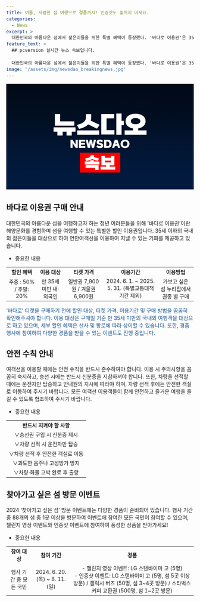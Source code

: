 ```yaml
---
title: 여름, 저렴한 섬 여행으로 경품까지! 인증샷도 놓치지 마세요.
categories:
  - News
excerpt: >
  대한민국의 아름다운 섬에서 젊은이들을 위한 특별 혜택이 등장했다. '바다로 이용권'은 35세 이하의 국내외 젊은이들을 위해 연안여객선 할인 혜택을 제공한다. 주중에는 50%, 주말에는 20%의 할인 혜택을 받을 수 있으며, 이용기간은 2024.6.1.부터 2025.5.31.까지이다. 이 외에도 '찾아가고 싶은 섬' 방문 이벤트도 진행 중이니, 바다여행을 계획 중인 청년들은 놓치지 말아야 한다. (150자)
feature_text: >
  ## pcversion 실시간 뉴스 속보입니다.

  대한민국의 아름다운 섬에서 젊은이들을 위한 특별 혜택이 등장했다. '바다로 이용권'은 35세 이하의 국내외 젊은이들을 위해 연안여객선 할인 혜택을 제공한다. 주중에는 50%, 주말에는 20%의 할인 혜택을 받을 수 있으며, 이용기간은 2024.6.1.부터 2025.5.31.까지이다. 이 외에도 '찾아가고 싶은 섬' 방문 이벤트도 진행 중이니, 바다여행을 계획 중인 청년들은 놓치지 말아야 한다. (150자)
image: '/assets/img/newsdao_breakingnews.jpg'
---
```


<p><img src="/assets/img/newsdao_breakingnews.jpg" alt="pcversion 속보" /></p>

<h2 data-ke-size="size26">바다로 이용권 구매 안내</h2>

<p data-ke-size="size16">대한민국의 아름다운 섬을 여행하고자 하는 청년 여러분들을 위해 '바다로 이용권'이란 해양문화를 경험하며 섬을 여행할 수 있는 특별한 할인 이용권입니다. 35세 이하의 국내외 젊은이들을 대상으로 하여 연안여객선을 이용하여 지낼 수 있는 기회를 제공하고 있습니다.</p>

<ul>
<li>중요한 내용</li>
</ul>

<table>
<tbody>
<tr>
<td style="text-align: center; height: 17px;"><b>할인 혜택</b></td>
<td style="text-align: center; height: 17px;"><b>이용 대상</b></td>
<td style="text-align: center; height: 17px;"><b>티켓 가격</b></td>
<td style="text-align: center; height: 17px;"><b>이용기간</b></td>
<td style="text-align: center; height: 17px;"><b>이용방법</b></td>
</tr>
<tr>
<td style="text-align: center; height: 17px;">주중 : 50% / 주말: 20%</td>
<td style="text-align: center; height: 17px;">만 35세 미만 내·외국인</td>
<td style="text-align: center; height: 17px;">일반권 7,900원 / 겨울권 6,900원</td>
<td style="text-align: center; height: 17px;">2024. 6. 1. ~ 2025. 5. 31. (특별교통대책기간 제외)</td>
<td style="text-align: center; height: 17px;">가보고 싶은 섬 누리집에서 권종 별 구매</td>
</tr>
</tbody>
</table>

<p data-ke-size="size16"><span style="color: #1a5490;">‘바다로’ 티켓을 구매하기 전에 할인 대상, 티켓 가격, 이용기간 및 구매 방법을 꼼꼼히 확인해주셔야 합니다. 이용 대상은 구매일 기준 만 35세 미만의 국내외 여행객을 대상으로 하고 있으며, 세부 할인 혜택은 선사 및 항로에 따라 상이할 수 있습니다. 또한, 경품 행사에 참여하여 다양한 경품을 받을 수 있는 이벤트도 진행 중입니다.</span></p>

<h2 data-ke-size="size26">안전 수칙 안내</h2>

<p data-ke-size="size16">여객선을 이용할 때에는 안전 수칙을 반드시 준수하여야 합니다. 이용 시 주의사항을 꼼꼼히 숙지하고, 승선 시에는 반드시 신분증을 지참하셔야 합니다. 또한, 차량을 선적할 때에는 운전자만 탑승하고 안내원의 지시에 따라야 하며, 차량 선적 후에는 안전한 객실로 이동하여 주시기 바랍니다. 모든 여객선 이용객들이 함께 안전하고 즐거운 여행을 즐길 수 있도록 협조하여 주시기 바랍니다.</p>

<ul>
<li>중요한 내용</li>
</ul>

<table>
<tbody>
<tr>
<td style="text-align: center; height: 17px;"><b>반드시 지켜야 할 사항</b></td>
</tr>
<tr>
<td style="text-align: center; height: 17px;">∨승선권 구입 시 신분증 제시</td>
</tr>
<tr>
<td style="text-align: center; height: 17px;">∨차량 선적 시 운전자만 탑승</td>
</tr>
<tr>
<td style="text-align: center; height: 17px;">∨차량 선적 후 안전한 객실로 이동</td>
</tr>
<tr>
<td style="text-align: center; height: 17px;">∨과도한 음주나 고성방가 방지</td>
</tr>
<tr>
<td style="text-align: center; height: 17px;">∨차량·화물 고박 완료 후 출항</td>
</tr>
</tbody>
</table>

<h2 data-ke-size="size26">찾아가고 싶은 섬 방문 이벤트</h2>

<p data-ke-size="size16">2024 ‘찾아가고 싶은 섬’ 방문 이벤트에는 다양한 경품이 준비되어 있습니다. 행사 기간 중 88개의 섬 중 1곳 이상을 방문하여 이벤트에 참여한 모든 국민이 참여할 수 있으며, 챌린지 영상 이벤트와 인증샷 이벤트에 참여하여 풍성한 상품을 받아가세요!</p>

<ul>
<li>중요한 내용</li>
</ul>

<table>
<tbody>
<tr>
<td style="text-align: center; height: 17px;"><b>참여 대상</b></td>
<td style="text-align: center; height: 17px;"><b>참여 기간</b></td>
<td style="text-align: center; height: 17px;"><b>경품</b></td>
</tr>
<tr>
<td style="text-align: center; height: 17px;">행사 기간 중 모든 국민</td>
<td style="text-align: center; height: 17px;">2024. 6. 20.(목) ~ 8. 11.(일)</td>
<td style="text-align: center; height: 17px;">- 챌린지 영상 이벤트: LG 스탠바이미 고 (5명)<br>- 인증샷 이벤트: LG 스탠바이미 고 (5명, 섬 5곳 이상 방문) / 갤럭시 버즈 (50명, 섬 3~4곳 방문) / 스타벅스 커피 교환권 (500명, 섬 1~2곳 방문)</td>
</tr>
</tbody>
</table>

<p data-ke-size="size16"></p>

